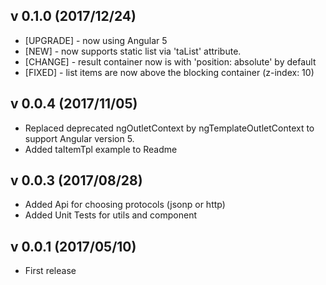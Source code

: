 ## v 0.1.0 (2017/12/24)
* [UPGRADE] - now using Angular 5 
* [NEW] - now supports static list via 'taList' attribute. 
* [CHANGE] - result container now is with 'position: absolute' by default 
* [FIXED] - list items are now above the blocking container (z-index: 10) 

## v 0.0.4 (2017/11/05)
* Replaced deprecated ngOutletContext by ngTemplateOutletContext to support Angular version 5.
* Added taItemTpl example to Readme

## v 0.0.3 (2017/08/28)
* Added Api for choosing protocols (jsonp or http)
* Added Unit Tests for utils and component

## v 0.0.1 (2017/05/10)
* First release


